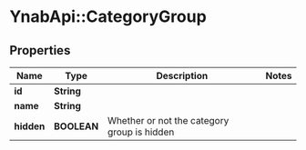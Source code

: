 # YnabApi::CategoryGroup

## Properties
Name | Type | Description | Notes
------------ | ------------- | ------------- | -------------
**id** | **String** |  | 
**name** | **String** |  | 
**hidden** | **BOOLEAN** | Whether or not the category group is hidden | 


